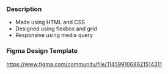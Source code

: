 ### Description
- Made using HTML and CSS
- Designed using flexbox and grid
- Responsive using media query

### Figma Design Template
https://www.figma.com/community/file/1145991068621514311